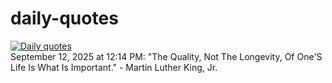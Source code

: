 # daily-quotes
[![Daily quotes](https://github.com/ceepu8/daily-quotes/actions/workflows/daily-quote.yml/badge.svg)](https://github.com/ceepu8/daily-quotes/actions/workflows/daily-quote.yml)<br/>
September 12, 2025 at 12:14 PM: "The Quality, Not The Longevity, Of One'S Life Is What Is Important." - Martin Luther King, Jr.
